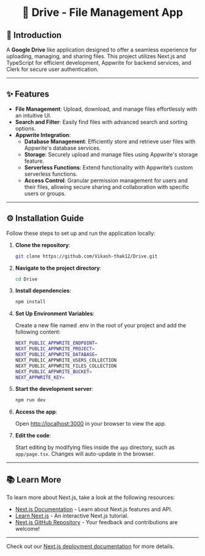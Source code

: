 <h1 align="center">📁 Drive - File Management App</h1>

## 📜 Introduction

A **Google Drive** like application designed to offer a seamless experience for uploading, managing, and sharing files. This project utilizes Next.js and TypeScript for efficient development, Appwrite for backend services, and Clerk for secure user authentication.

---

## ✨ Features

- **File Management**: Upload, download, and manage files effortlessly with an intuitive UI.
- **Search and Filter**: Easily find files with advanced search and sorting options.
- **Appwrite Integration**:  
  - **Database Management**: Efficiently store and retrieve user files with Appwrite's database services.  
  - **Storage**: Securely upload and manage files using Appwrite's storage feature.  
  - **Serverless Functions**: Extend functionality with Appwrite’s custom serverless functions.  
  - **Access Control**: Granular permission management for users and their files, allowing secure sharing and collaboration with specific users or groups.



---

## ⚙️ Installation Guide

Follow these steps to set up and run the application locally:

1. **Clone the repository**:

    ```bash
    git clone https://github.com/Vikash-thak12/Drive.git
    ```

2. **Navigate to the project directory**:

    ```bash
    cd Drive
    ```

3. **Install dependencies**:

    ```bash
    npm install
    
4. **Set Up Environment Variables**:

   Create a new file named .env in the root of your project and add the following content:

   ```bash
   NEXT_PUBLIC_APPWRITE_ENDPOINT=
   NEXT_PUBLIC_APPWRITE_PROJECT=
   NEXT_PUBLIC_APPWRITE_DATABASE=
   NEXT_PUBLIC_APPWRITE_USERS_COLLECTION
   NEXT_PUBLIC_APPWRITE_FILES_COLLECTION
   NEXT_PUBLIC_APPWRITE_BUCKET=
   NEXT_APPWRITE_KEY=
    ```
5. **Start the development server**:

    ```bash
    npm run dev
    ```
6. **Access the app**:


    Open [http://localhost:3000](http://localhost:3000) in your browser to view the app.


7. **Edit the code**:


    Start editing by modifying files inside the `app` directory, such as `app/page.tsx`. Changes will auto-update in the browser.
   
   
---

## 📚 Learn More

To learn more about Next.js, take a look at the following resources:

- [Next.js Documentation](https://nextjs.org/docs) - Learn about Next.js features and API.
- [Learn Next.js](https://nextjs.org/learn) - An interactive Next.js tutorial.
- [Next.js GitHub Repository](https://github.com/vercel/next.js) - Your feedback and contributions are welcome!

---

Check out our [Next.js deployment documentation](https://nextjs.org/docs/app/building-your-application/deploying) for more details.
